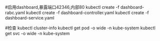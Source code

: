 #启用dashboard,暴露端口42346,内部80
kubectl create -f dashboard-rabc.yaml
kubectl create -f dashboard-controller.yaml
kubectl create -f dashboard-service.yaml

<!-- #创建本地yum _nginx仓库
kubectl label nodes $IP disktype=master
kubectl create -f   /root/K8s/shell_01/nginx_yum_sevice.yaml
kubectl create -f   /root/K8s/shell_01/nginx_yum.yaml
echo "内网yum端口42346"
echo "内网yum路径/data/nginx/yum" -->

#检查
kubectl cluster-info
kubectl get pod -o wide -n kube-system
kubectl get svc -o wide -n kube-system 